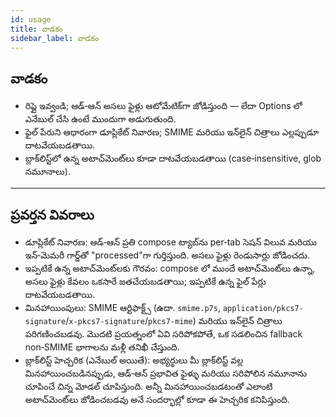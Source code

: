 ```yaml
---
id: usage
title: వాడకం
sidebar_label: వాడకం
---
```


## వాడకం

- రిప్లై ఇవ్వండి; ఆడ్‑ఆన్ అసలు ఫైళ్లు ఆటోమేటిక్‌గా జోడిస్తుంది — లేదా Options లో ఎనేబుల్ చేసి ఉంటే ముందుగా అడుగుతుంది.
- ఫైల్ పేరుని ఆధారంగా డూప్లికేట్ నివారణ; SMIME మరియు ఇన్‌లైన్ చిత్రాలు ఎల్లప్పుడూ దాటవేయబడతాయి.
- బ్లాక్‌లిస్ట్‌లో ఉన్న అటాచ్‌మెంట్‌లు కూడా దాటవేయబడతాయి (case‑insensitive, glob నమూనాలు).

---

## ప్రవర్తన వివరాలు

- డూప్లికేట్ నివారణ: ఆడ్‑ఆన్ ప్రతి compose ట్యాబ్‌ను per‑tab సెషన్ విలువ మరియు ఇన్‑మెమరీ గార్డ్‌తో "processed"గా గుర్తిస్తుంది. అసలు ఫైళ్లు రెండుసార్లు జోడించదు.
- ఇప్పటికే ఉన్న అటాచ్‌మెంట్‌లకు గౌరవం: compose లో ముందే అటాచ్‌మెంట్‌లు ఉన్నా, అసలు ఫైళ్లు కేవలం ఒకసారే జతచేయబడతాయి; ఇప్పటికే ఉన్న ఫైల్ పేర్లు దాటవేయబడతాయి.
- మినహాయింపులు: SMIME ఆర్టిఫాక్ట్స్ (ఉదా. `smime.p7s`, `application/pkcs7-signature`/`x-pkcs7-signature`/`pkcs7-mime`) మరియు ఇన్‌లైన్ చిత్రాలు పరిగణించబడవు. మొదటి ప్రయత్నంలో ఏవి సరిపోకపోతే, ఒక సడలించిన fallback non‑SMIME భాగాలను మళ్లీ తనిఖీ చేస్తుంది.
- బ్లాక్‌లిస్ట్ హెచ్చరిక (ఎనేబుల్ అయితే): అభ్యర్థులు మీ బ్లాక్‌లిస్ట్ వల్ల మినహాయించబడినప్పుడు, ఆడ్‑ఆన్ ప్రభావిత ఫైళ్ళు మరియు సరిపోలిన నమూనాను చూపించే చిన్న మోడల్ చూపిస్తుంది. అన్నీ మినహాయించబడటంతో ఎలాంటి అటాచ్‌మెంట్‌లు జోడించబడవు అనే సందర్భాల్లో కూడా ఈ హెచ్చరిక కనిపిస్తుంది.
